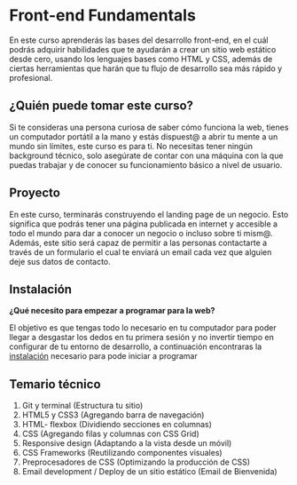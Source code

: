 # Front-end Fundamentals

En este curso aprenderás las bases del desarrollo front-end, en el cuál podrás
adquirir habilidades que te ayudarán a crear un sitio web estático desde cero,
usando los lenguajes bases como HTML y CSS, además de ciertas herramientas que
harán que tu flujo de desarrollo sea más rápido y profesional.

## ¿Quién puede tomar este curso?

Si te consideras una persona curiosa de saber cómo funciona la web, tienes un
computador portátil a la mano y estás dispuest@ a abrir tu mente a un mundo sin
límites, este curso es para ti. No necesitas tener ningún background técnico,
solo asegúrate de contar con una máquina con la que puedas trabajar y de conocer
su funcionamiento básico a nivel de usuario.

## Proyecto

En este curso, terminarás construyendo el landing page de un negocio. Esto
significa que podrás tener una página publicada en internet y accesible a todo
el mundo para dar a conocer un negocio o incluso sobre ti mism@. Además, este
sitio será capaz de permitir a las personas contactarte a través de un
formulario el cual te enviará un email cada vez que alguien deje sus datos de
contacto.

## Instalación

**¿Qué necesito para empezar a programar para la web?**

El objetivo es que tengas todo lo necesario en tu computador para poder llegar a desgastar los dedos en tu primera sesión  y no invertir tiempo en configurar de tu entorno de desarrollo, a continuación encontraras la [instalación](https://github.com/beduExpert/A1-Frontend-Fundamentals-2020/blob/master/Instalación.md) necesario para pode iniciar a programar

## Temario técnico

1. Git y terminal (Estructura tu sitio)
2. HTML5 y CSS3 (Agregando barra de navegación)
3. HTML- flexbox (Dividiendo secciones en columnas)
4. CSS (Agregando filas y columnas con CSS Grid)
5. Responsive design (Adaptando a la vista desde un móvil)
6. CSS Frameworks (Reutilizando componentes visuales)
7. Preprocesadores de CSS (Optimizando la producción de CSS)
8. Email development / Deploy de un sitio estático (Email de Bienvenida)